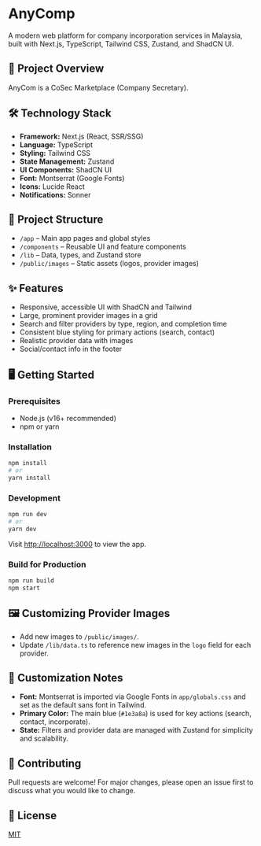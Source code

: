 # AnyComp

A modern web platform for company incorporation services in Malaysia, built with Next.js, TypeScript, Tailwind CSS, Zustand, and ShadCN UI.

## 🚀 Project Overview
AnyCom is a CoSec Marketplace (Company
Secretary).

## 🛠️ Technology Stack
- **Framework:** Next.js (React, SSR/SSG)
- **Language:** TypeScript
- **Styling:** Tailwind CSS
- **State Management:** Zustand
- **UI Components:** ShadCN UI
- **Font:** Montserrat (Google Fonts)
- **Icons:** Lucide React
- **Notifications:** Sonner

## 📁 Project Structure
- `/app` – Main app pages and global styles
- `/components` – Reusable UI and feature components
- `/lib` – Data, types, and Zustand store
- `/public/images` – Static assets (logos, provider images)

## ✨ Features
- Responsive, accessible UI with ShadCN and Tailwind
- Large, prominent provider images in a grid
- Search and filter providers by type, region, and completion time
- Consistent blue styling for primary actions (search, contact)
- Realistic provider data with images
- Social/contact info in the footer

## 🖥️ Getting Started

### Prerequisites
- Node.js (v16+ recommended)
- npm or yarn

### Installation
```bash
npm install
# or
yarn install
```

### Development
```bash
npm run dev
# or
yarn dev
```
Visit [http://localhost:3000](http://localhost:3000) to view the app.

### Build for Production
```bash
npm run build
npm start
```

## 🖼️ Customizing Provider Images
- Add new images to `/public/images/`.
- Update `/lib/data.ts` to reference new images in the `logo` field for each provider.

## 📝 Customization Notes
- **Font:** Montserrat is imported via Google Fonts in `app/globals.css` and set as the default sans font in Tailwind.
- **Primary Color:** The main blue (`#1e3a8a`) is used for key actions (search, contact, incorporate).
- **State:** Filters and provider data are managed with Zustand for simplicity and scalability.

## 🤝 Contributing
Pull requests are welcome! For major changes, please open an issue first to discuss what you would like to change.

## 📄 License
[MIT](LICENSE) 